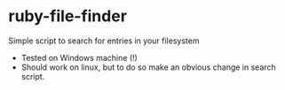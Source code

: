 # ruby-file-finder
Simple script to search for entries in your filesystem
 
 - Tested on Windows machine (!)
 - Should work on linux, but to do so make an obvious change in search script.

